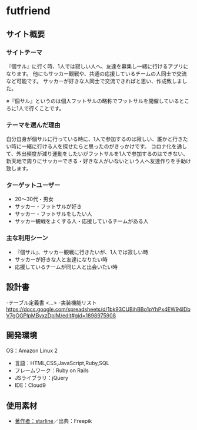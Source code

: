 
# futfriend

## サイト概要

### サイトテーマ

『個サル』に行く時、1人では寂しい人へ、友達を募集し一緒に行けるアプリになります。
他にもサッカー観戦や、共通の応援しているチームの人同士で交流など可能です。
サッカーが好きな人同士で交流できればと思い、作成致しました。

※『個サル』というのは個人フットサルの略称でフットサルを開催しているところに1人で行くことです。

### テーマを選んだ理由

自分自身が個サルに行っている時に、1人で参加するのは寂しい、誰かと行きたい時に一緒に行ける人を探せたらと思ったのがきっかけです。
コロナ化を通して、外出頻度が減り運動をしたいがフットサルを1人で参加するのはできない、
新天地で周りにサッカーできる・好きな人がいないという人へ友達作りを手助け致します。


### ターゲットユーザー

- 20〜30代・男女
- サッカー・フットサルが好き
- サッカー・フットサルをしたい人
- サッカー観戦をよくする人・応援しているチームがある人

### 主な利用シーン

- 『個サル』、サッカー観戦に行きたいが、1人では寂しい時
- サッカーが好きな人と友達になりたい時
- 応援しているチームが同じ人と出会いたい時

## 設計書
-テーブル定義書
<...>
-実装機能リスト
https://docs.google.com/spreadsheets/d/1bk93CUBihBBo1pYhPx4EW94IDbV7gOGPlpMBvxzDpIM/edit#gid=1898975908

## 開発環境
 OS：Amazon Linux 2
- 言語：HTML,CSS,JavaScript,Ruby,SQL
- フレームワーク：Ruby on Rails
- JSライブラリ：jQuery
- IDE：Cloud9

## 使用素材
- <a href="https://jp.freepik.com/free-vector/particle-ball-composition_1042098.htm#query=football&position=2&from_view=keyword">著作者：starline</a>／出典：Freepik